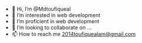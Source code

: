 - 👋 Hi, I’m @Mdtoufiqueal
- 👀 I’m interested in web development
- 🌱 I’m proficient in web development
- 💞️ I’m looking to collaborate on ...
- 📫 How to reach me 2014toufiquealam@gmail.com

<!---
Mdtoufiqueal/Mdtoufiqueal is a ✨ special ✨ repository because its `README.md` (this file) appears on your GitHub profile.
You can click the Preview link to take a look at your changes.
--->
